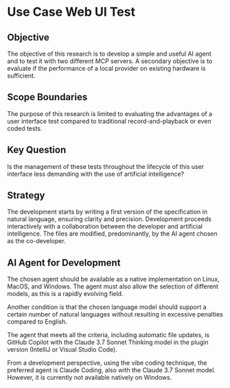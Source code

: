 # Use Case Web UI Test

## Objective
The objective of this research is to develop a simple and useful AI agent and to test it with two different MCP servers. 
A secondary objective is to evaluate if the performance of a local provider on existing hardware is sufficient.

## Scope Boundaries
The purpose of this research is limited to evaluating the advantages of a user interface test compared to traditional record-and-playback or even coded tests.

## Key Question
Is the management of these tests throughout the lifecycle of this user interface less demanding with the use of artificial intelligence?

## Strategy
The development starts by writing a first version of the specification in natural language, ensuring clarity and precision. Development proceeds interactively with a collaboration between the developer and artificial intelligence. The files are modified, predominantly, by the AI agent chosen as the co-developer.

## AI Agent for Development

The chosen agent should be available as a native implementation on Linux, MacOS, and Windows. The agent must also allow the selection of different models, as this is a rapidly evolving field.

Another condition is that the chosen language model should support a certain number of natural languages without resulting in excessive penalties compared to English.

The agent that meets all the criteria, including automatic file updates, is GitHub Copilot with the Claude 3.7 Sonnet Thinking model in the plugin version (IntelliJ or Visual Studio Code).

From a development perspective, using the vibe coding technique, the preferred agent is Claude Coding, also with the Claude 3.7 Sonnet model. However, it is currently not available natively on Windows.
